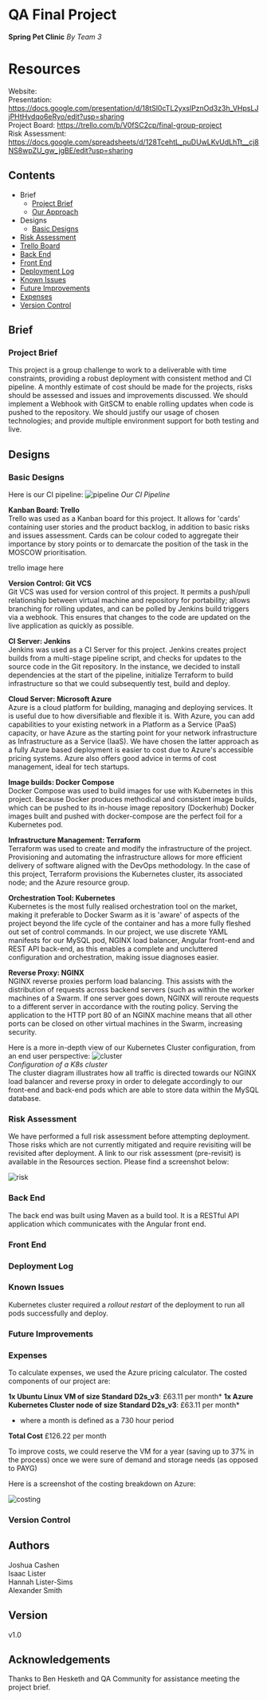 # QA Final Project
**Spring Pet Clinic** _By Team 3_

# Resources

Website: <space><space>\
Presentation: https://docs.google.com/presentation/d/18tSl0cTL2yxslPznOd3z3h_VHpsLJjPHtHvdqo6eRyo/edit?usp=sharing <space><space>\
Project Board: https://trello.com/b/V0fSC2cp/final-group-project <space><space>\
Risk Assessment: https://docs.google.com/spreadsheets/d/128TcehtL_puDUwLKvUdLhTt__cj8NS8wpZU_gw_jgBE/edit?usp=sharing  
  
## Contents

* Brief
    * [Project Brief](#project-brief)
    * [Our Approach](#our-approach)
* Designs
    * [Basic Designs](#basic-designs)
* [Risk Assessment](#risk-assessment)
* [Trello Board](#trello-board)
* [Back End](#back-end)
* [Front End](#front-end)
* [Deployment Log](#deployment-log)
* [Known Issues](#known-issues)
* [Future Improvements](#future-improvements)
* [Expenses](#expenses)
* [Version Control](#version-control)

## Brief
### Project Brief

This project is a group challenge to work to a deliverable with time constraints, providing a robust deployment with consistent method and CI pipeline.
A monthly estimate of cost should be made for the projects, risks should be assessed and issues and improvements discussed. We should implement a Webhook with GitSCM to enable rolling updates when code is pushed to the repository. We should justify our usage of chosen technologies; and provide multiple environment support for both testing and live.

## Designs
### Basic Designs
Here is our CI pipeline:
![pipeline][pipeline]
_Our CI Pipeline_

**Kanban Board: Trello**  \
Trello was used as a Kanban board for this project. It allows for 'cards' containing user stories and the product backlog, in addition to basic risks and issues assessment. Cards can be colour coded to aggregate their importance by story points or to demarcate the position of the task in the MOSCOW prioritisation.

trello image here

**Version Control: Git VCS**  \
Git VCS was used for version control of this project. It permits a push/pull relationship between virtual machine and repository for portability; allows branching for rolling updates, and can be polled by Jenkins build triggers via a webhook. This ensures that changes to the code are updated on the live application as quickly as possible.

**CI Server: Jenkins**  \
Jenkins was used as a CI Server for this project. Jenkins creates project builds from a multi-stage pipeline script, and checks for updates to the source code in the Git repository. In the instance, we decided to install dependencies at the start of the pipeline, initialize Terraform to build infrastructure so that we could subsequently test, build and deploy.

**Cloud Server: Microsoft Azure**  \
Azure is a cloud platform for building, managing and deploying services. It is useful due to how diversifiable and flexible it is. With Azure, you can add capabilities to your existing network in a Platform as a Service (PaaS) capacity, or have Azure as the starting point for your network infrastructure as Infrastructure as a Service (IaaS). We have chosen the latter approach as a fully Azure based deployment is easier to cost due to Azure's accessible pricing systems. Azure also offers good advice in terms of cost management, ideal for tech startups.

**Image builds: Docker Compose**  \
Docker Compose was used to build images for use with Kubernetes in this project. Because Docker produces methodical and consistent image builds, which can be pushed to its in-house image repository (Dockerhub) Docker images built and pushed with docker-compose are the perfect foil for a Kubernetes pod.

**Infrastructure Management: Terraform**  \
Terraform was used to create and modify the infrastructure of the project. Provisioning and automating the infrastructure allows for more efficient delivery of software aligned with the DevOps methodology. In the case of this project, Terraform provisions the Kubernetes cluster, its associated node; and the Azure resource group.

**Orchestration Tool: Kubernetes**   \
Kubernetes is the most fully realised orchestration tool on the market, making it preferable to Docker Swarm as it is 'aware' of aspects of the project beyond the life cycle of the container and has a more fully fleshed out set of control commands. In our project, we use discrete YAML manifests for our MySQL pod, NGINX load balancer, Angular front-end and REST API back-end, as this enables a complete and uncluttered configuration and orchestration, making issue diagnoses easier.

**Reverse Proxy: NGINX**  \
NGINX reverse proxies perform load balancing. This assists with the distribution of requests across backend servers (such as within the worker machines of a Swarm. If one server goes down, NGINX will reroute requests to a different server in accordance with the routing policy. Serving the application to the HTTP port 80 of an NGINX machine means that all other ports can be closed on other virtual machines in the Swarm, increasing security.


Here is a more in-depth view of our Kubernetes Cluster configuration, from an end user perspective:
![cluster][cluster]  \
_Configuration of a K8s cluster_  
The cluster diagram illustrates how all traffic is directed towards our NGINX load balancer and reverse proxy in order to delegate accordingly to our front-end and back-end pods which are able to store data within the MySQL database. 

### Risk Assessment

We have performed a full risk assessment before attempting deployment. Those risks which are not currently mitigated and require revisiting will be revisited after deployment.
A link to our risk assessment (pre-revisit) is available in the Resources section.
Please find a screenshot below:

![risk][risk]

### Back End

The back end was built using Maven as a build tool. It is a RESTful API application which communicates with the Angular front end.

### Front End

### Deployment Log

### Known Issues

Kubernetes cluster required a _rollout restart_ of the deployment to run all pods successfully and deploy.


### Future Improvements

### Expenses

To calculate expenses, we used the Azure pricing calculator.
The costed components of our project are:

**1x Ubuntu Linux VM of size Standard D2s_v3**: £63.11 per month*
**1x Azure Kubernetes Cluster node of size Standard D2s_v3**: £63.11 per month*

* where a month is defined as a 730 hour period

**Total Cost** £126.22 per month

To improve costs, we could reserve the VM for a year (saving up to 37% in the process) once we were sure of demand and storage needs (as opposed to PAYG)

Here is a screenshot of the costing breakdown on Azure:

![costing][costing]


### Version Control


## Authors
Joshua Cashen  \
Isaac Lister  \
Hannah Lister-Sims  \
Alexander Smith  

## Version
v1.0

## Acknowledgements

Thanks to Ben Hesketh and QA Community for assistance meeting the project brief.

[pipeline]: https://imgur.com/cO2YN1k.png
[cluster]: https://i.imgur.com/wUBId9p.png
[risk]: https://imgur.com/ogn761e.png
[costing]: https://imgur.com/wBZNkpm.png
